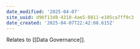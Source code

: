 ```yaml
---
date_modified: '2025-04-07'
site_uuid: d96f13d8-4310-4ae5-8811-e105ca7ff9c3
date_created: '2025-04-07T22:42:08.615Z'
---
```





Relates to [[Data Governance]].